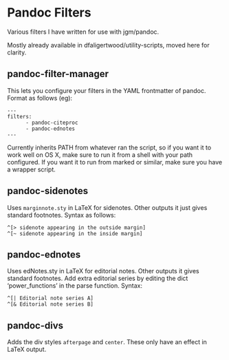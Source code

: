 # Pandoc Filters

Various filters I have written for use with jgm/pandoc.

Mostly already available in dfaligertwood/utility-scripts, moved here for 
clarity.


## pandoc-filter-manager

This lets you configure your filters in the YAML frontmatter of pandoc. Format 
as follows (eg):

```
---
filters:
      - pandoc-citeproc
      - pandoc-ednotes
---
```

Currently inherits PATH from whatever ran the script, so if you want it to work 
well on OS X, make sure to run it from a shell with your path configured. If 
you want it to run from marked or similar, make sure you have a wrapper script.



## pandoc-sidenotes

Uses `marginnote.sty` in LaTeX for sidenotes. Other outputs it just gives 
standard footnotes. Syntax as follows:

```
^[> sidenote appearing in the outside margin]
^[~ sidenote appearing in the inside margin]
```

## pandoc-ednotes

Uses edNotes.sty in LaTeX for editorial notes. Other outputs it gives standard 
footnotes. Add extra editorial series by editing the dict ‘power_functions’ in 
the parse function. Syntax:

```
^[| Editorial note series A]
^[& Editorial note series B]
```

## pandoc-divs

Adds the div styles `afterpage` and `center`. These only have an effect in 
LaTeX output.

